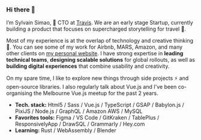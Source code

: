 ### Hi there 👋

I’m Sylvain Simao, 🤖 CTO at [Travis](https://travistravis.co). We are an early stage Startup, currently building a product that focuses on supercharged storytelling for travel 🧳.

Most of my experience is at the overlap of technology and creative thinking 🤯. You can see some of my work for Airbnb, MARS, Amazon, and many other clients on [my personal website](https://sylvainsimao.fr). I have strong expertise in **leading technical teams**, **designing scalable solutions** for global rollouts, as well as **building digital experiences** that combine usability and creativity.

On my spare time, I like to explore new things through side projects ⚡ and open-source libraries. I also regularly talk about Vue.js and I've been co-organising the Melbourne Vue.js meetup for the past 2 years.

- **Tech. stack:** Html5 / Sass / Vue.js / TypeScript / GSAP / Babylon.js / PixiJS / Node.js / GraphQL / Amazon AWS / MySQL
- **Favorites tools:** Figma / VS Code / GitKraken / TablePlus / ResponsivelyApp / DrawSQL / Grammarly / Hey.com
- **Learning:** Rust / WebAssembly / Blender
